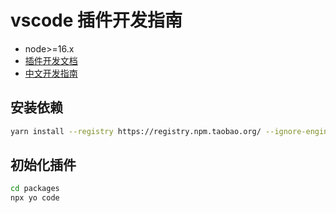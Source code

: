 # vscode 插件开发指南

- node>=16.x
- [插件开发文档](https://code.visualstudio.com/api/get-started/your-first-extension)
- [中文开发指南](https://liiked.github.io/VS-Code-Extension-Doc-ZH/#/get-started/your-first-extension)

## 安装依赖

```sh
yarn install --registry https://registry.npm.taobao.org/ --ignore-engines
```

## 初始化插件

```sh
cd packages
npx yo code
```
